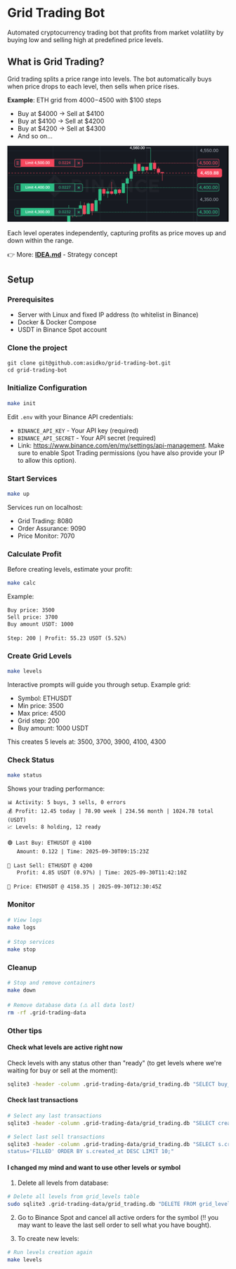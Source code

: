 # Grid Trading Bot

Automated cryptocurrency trading bot that profits from market volatility by buying low and selling high at predefined price levels.

## What is Grid Trading?

Grid trading splits a price range into levels. The bot automatically buys when price drops to each level, then sells when price rises.

**Example**: ETH grid from $4000-$4500 with $100 steps
- Buy at $4000 → Sell at $4100
- Buy at $4100 → Sell at $4200
- Buy at $4200 → Sell at $4300
- And so on...

![Levels trading example](docs/assets/grid_orders.png "Trading by levels")

Each level operates independently, capturing profits as price moves up and down within the range.

👉 More: **[IDEA.md](docs/IDEA.md)** - Strategy concept


## Setup

### Prerequisites

- Server with Linux and fixed IP address (to whitelist in Binance)
- Docker & Docker Compose
- USDT in Binance Spot account

### Clone the project

```
git clone git@github.com:asidko/grid-trading-bot.git
cd grid-trading-bot
```

### Initialize Configuration

```bash
make init
```

Edit `.env` with your Binance API credentials:
- `BINANCE_API_KEY` - Your API key (required)
- `BINANCE_API_SECRET` - Your API secret (required)
- Link: https://www.binance.com/en/my/settings/api-management. Make sure to enable Spot Trading permissions (you have also provide your IP to allow this option).

### Start Services

```bash
make up
```

Services run on localhost:
- Grid Trading: 8080
- Order Assurance: 9090
- Price Monitor: 7070

### Calculate Profit

Before creating levels, estimate your profit:

```bash
make calc
```

Example:
```
Buy price: 3500
Sell price: 3700
Buy amount USDT: 1000

Step: 200 | Profit: 55.23 USDT (5.52%)
```

### Create Grid Levels

```bash
make levels
```

Interactive prompts will guide you through setup. Example grid:
- Symbol: ETHUSDT
- Min price: 3500
- Max price: 4500
- Grid step: 200
- Buy amount: 1000 USDT

This creates 5 levels at: 3500, 3700, 3900, 4100, 4300

### Check Status

```bash
make status
```

Shows your trading performance:
```
📊 Activity: 5 buys, 3 sells, 0 errors
💰 Profit: 12.45 today | 78.90 week | 234.56 month | 1024.78 total (USDT)
📈 Levels: 8 holding, 12 ready

🟢 Last Buy: ETHUSDT @ 4100
   Amount: 0.122 | Time: 2025-09-30T09:15:23Z

🔴 Last Sell: ETHUSDT @ 4200
   Profit: 4.85 USDT (0.97%) | Time: 2025-09-30T11:42:10Z

📍 Price: ETHUSDT @ 4158.35 | 2025-09-30T12:30:45Z
```

### Monitor

```bash
# View logs
make logs

# Stop services
make stop
```

### Cleanup

```bash
# Stop and remove containers
make down

# Remove database data (⚠️ all data lost)
rm -rf .grid-trading-data
```   

### Other tips

#### Check what levels are active right now

Check levels with any status other than "ready" (to get levels where we're waiting for buy or sell at the moment):

```bash
sqlite3 -header -column .grid-trading-data/grid_trading.db "SELECT buy_price, sell_price, buy_amount, filled_amount, state, updated_at FROM grid_levels WHERE state <> 'READY';"
```

#### Check last transactions

```bash
# Select any last transactions
sqlite3 -header -column .grid-trading-data/grid_trading.db "SELECT created_at, symbol, side, status, target_price, amount_usdt, profit_usdt FROM transactions ORDER BY created_at DESC LIMIT 10;"
```

```bash
# Select last sell transactions
sqlite3 -header -column .grid-trading-data/grid_trading.db "SELECT s.created_at, s.symbol, b.target_price as buy_price, s.target_price as sell_price, s.amount_usdt, s.profit_usdt FROM transactions as s JOIN transactions as b ON b.id = s.related_buy_id  WHERE s.side='SELL' and s.
status='FILLED' ORDER BY s.created_at DESC LIMIT 10;"
```

#### I changed my mind and want to use other levels or symbol

1. Delete all levels from database:

```bash
# Delete all levels from grid_levels table
sudo sqlite3 .grid-trading-data/grid_trading.db "DELETE FROM grid_levels;"
```

2. Go to Binance Spot and cancel all active orders for the symbol (‼️ you may want to leave the last sell order to sell what you have bought).

3. To create new levels:

```bash
# Run levels creation again
make levels
```